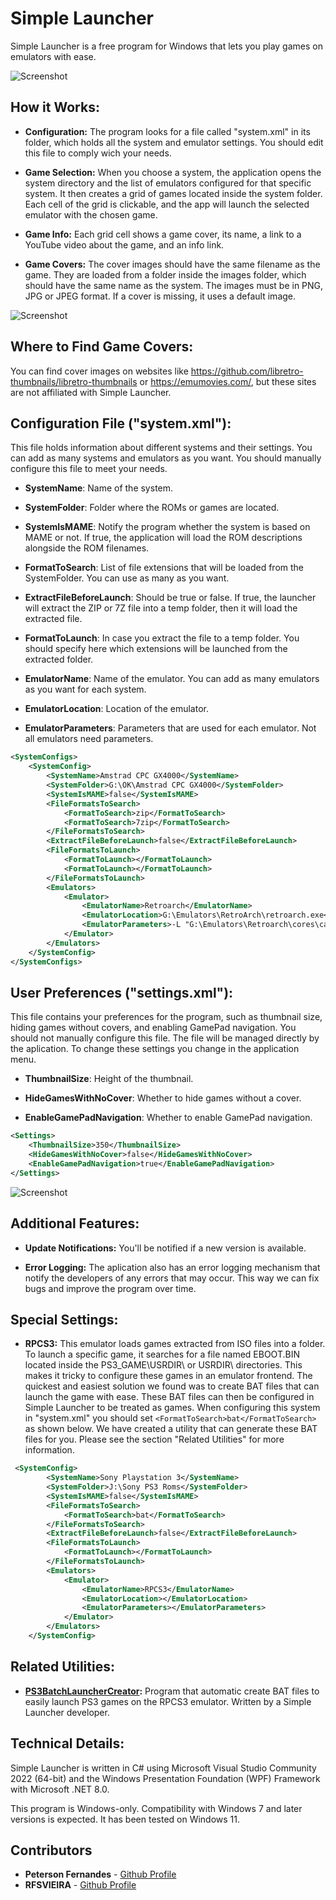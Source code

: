 # Simple Launcher

Simple Launcher is a free program for Windows that lets you play games on emulators with ease.


![Screenshot](screenshot.png)


## How it Works:

- **Configuration:** The program looks for a file called "system.xml" in its folder, which holds all the system and emulator settings. You should edit this file to comply wich your needs.

- **Game Selection:** When you choose a system, the application opens the system directory and the list of emulators configured for that specific system. It then creates a grid of games located inside the system folder. Each cell of the grid is clickable, and the app will launch the selected emulator with the chosen game.

- **Game Info:** Each grid cell shows a game cover, its name, a link to a YouTube video about the game, and an info link.

- **Game Covers:** The cover images should have the same filename as the game. They are loaded from a folder inside the images folder, which should have the same name as the system. The images must be in PNG, JPG or JPEG format. If a cover is missing, it uses a default image.


![Screenshot](screenshot2.png)


## Where to Find Game Covers:

You can find cover images on websites like https://github.com/libretro-thumbnails/libretro-thumbnails or https://emumovies.com/, but these sites are not affiliated with Simple Launcher.

## Configuration File ("system.xml"):

This file holds information about different systems and their settings. You can add as many systems and emulators as you want. You should manually configure this file to meet your needs.

- **SystemName**: Name of the system.

- **SystemFolder**: Folder where the ROMs or games are located.

- **SystemIsMAME**: Notify the program whether the system is based on MAME or not. If true, the application will load the ROM descriptions alongside the ROM filenames.

- **FormatToSearch**: List of file extensions that will be loaded from the SystemFolder. You can use as many as you want.

- **ExtractFileBeforeLaunch**: Should be true or false. If true, the launcher will extract the ZIP or 7Z file into a temp folder, then it will load the extracted file.

- **FormatToLaunch**: In case you extract the file to a temp folder. You should specify here which extensions will be launched from the extracted folder.

- **EmulatorName**: Name of the emulator. You can add as many emulators as you want for each system.

- **EmulatorLocation**: Location of the emulator.

- **EmulatorParameters**: Parameters that are used for each emulator. Not all emulators need parameters.

```xml
<SystemConfigs>
    <SystemConfig>
        <SystemName>Amstrad CPC GX4000</SystemName>
        <SystemFolder>G:\OK\Amstrad CPC GX4000</SystemFolder>
        <SystemIsMAME>false</SystemIsMAME>
        <FileFormatsToSearch>
            <FormatToSearch>zip</FormatToSearch>
            <FormatToSearch>7zip</FormatToSearch>
        </FileFormatsToSearch>
        <ExtractFileBeforeLaunch>false</ExtractFileBeforeLaunch>
        <FileFormatsToLaunch>
            <FormatToLaunch></FormatToLaunch>
            <FormatToLaunch></FormatToLaunch>
        </FileFormatsToLaunch>
        <Emulators>
            <Emulator>
                <EmulatorName>Retroarch</EmulatorName>
                <EmulatorLocation>G:\Emulators\RetroArch\retroarch.exe</EmulatorLocation>
                <EmulatorParameters>-L "G:\Emulators\Retroarch\cores\cap32_libretro.dll" -c "G:\Emulators\Retroarch\Config.cfg" -f</EmulatorParameters>
            </Emulator>
        </Emulators>
    </SystemConfig>
</SystemConfigs>
```

## User Preferences ("settings.xml"):

This file contains your preferences for the program, such as thumbnail size, hiding games without covers, and enabling GamePad navigation. You should not manually configure this file. The file will be managed directly by the aplication. To change these settings you change in the application menu.

- **ThumbnailSize**: Height of the thumbnail.

- **HideGamesWithNoCover**: Whether to hide games without a cover.

- **EnableGamePadNavigation**: Whether to enable GamePad navigation.

```xml
<Settings>
	<ThumbnailSize>350</ThumbnailSize>
	<HideGamesWithNoCover>false</HideGamesWithNoCover>
	<EnableGamePadNavigation>true</EnableGamePadNavigation>
</Settings>
```

![Screenshot](screenshot3.png)


## Additional Features:

- **Update Notifications:** You'll be notified if a new version is available.

- **Error Logging:** The aplication also has an error logging mechanism that notify the developers of any errors that may occur. This way we can fix bugs and improve the program over time.

## Special Settings:

- **RPCS3:** This emulator loads games extracted from ISO files into a folder. To launch a specific game, it searches for a file named EBOOT.BIN located inside the PS3_GAME\USRDIR\ or USRDIR\ directories. This makes it tricky to configure these games in an emulator frontend. The quickest and easiest solution we found was to create BAT files that can launch the game with ease. These BAT files can then be configured in Simple Launcher to be treated as games. When configuring this system in "system.xml" you should set `<FormatToSearch>bat</FormatToSearch>` as shown below. We have created a utility that can generate these BAT files for you. Please see the section "Related Utilities" for more information.

```xml
 <SystemConfig>
		<SystemName>Sony Playstation 3</SystemName>
		<SystemFolder>J:\Sony PS3 Roms</SystemFolder>
		<SystemIsMAME>false</SystemIsMAME>
		<FileFormatsToSearch>
			<FormatToSearch>bat</FormatToSearch>
		</FileFormatsToSearch>
		<ExtractFileBeforeLaunch>false</ExtractFileBeforeLaunch>
		<FileFormatsToLaunch>
			<FormatToLaunch></FormatToLaunch>
		</FileFormatsToLaunch>
		<Emulators>
			<Emulator>
				<EmulatorName>RPCS3</EmulatorName>
				<EmulatorLocation></EmulatorLocation>
				<EmulatorParameters></EmulatorParameters>
			</Emulator>
		</Emulators>
	</SystemConfig>
```

## Related Utilities:

- **[PS3BatchLauncherCreator](https://github.com/drpetersonfernandes/ps3batchlaunchercreator):** Program that automatic create BAT files to easily launch PS3 games on the RPCS3 emulator. Written by a Simple Launcher developer.

## Technical Details:

Simple Launcher is written in C# using Microsoft Visual Studio Community 2022 (64-bit) and the Windows Presentation Foundation (WPF) Framework with Microsoft .NET 8.0.

This program is Windows-only. Compatibility with Windows 7 and later versions is expected. It has been tested on Windows 11.

## Contributors

- **Peterson Fernandes** - [Github Profile](https://github.com/drpetersonfernandes)
- **RFSVIEIRA** - [Github Profile](https://github.com/RFSVIEIRA)
